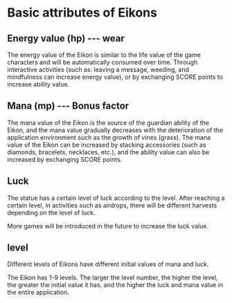 # Basic attributes of Eikons

## Energy value (hp) --- wear
The energy value of the Eikon is similar to the life value of the game characters and will be automatically consumed over time. Through interactive activities (such as: leaving a message, weeding, and mindfulness can increase energy value), or by exchanging SCORE points to increase ability value.

## Mana (mp) --- Bonus factor
The mana value of the Eikon is the source of the guardian ability of the Eikon, and the mana value gradually decreases with the deterioration of the application environment such as the growth of vines (grass). The mana value of the Eikon can be increased by stacking accessories (such as diamonds, bracelets, necklaces, etc.), and the ability value can also be increased by exchanging SCORE points.

## Luck
The statue has a certain level of luck according to the level. After reaching a certain level, in activities such as airdrops, there will be different harvests depending on the level of luck.

More games will be introduced in the future to increase the luck value.

## level
Different levels of Eikons have different initial values ​​of mana and luck.

The Eikon has 1-9 levels. The larger the level number, the higher the level, the greater the initial value it has, and the higher the luck and mana value in the entire application.

